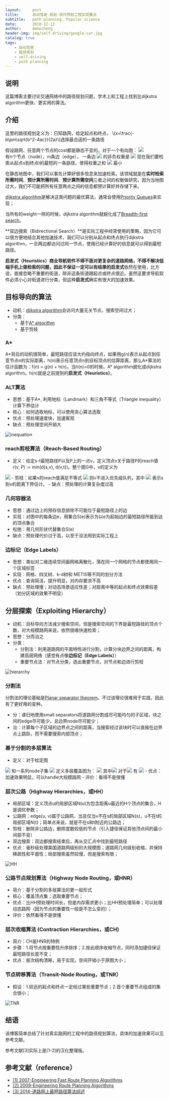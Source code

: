 ```yaml
---
layout:     post
title:      自动驾驶-规划-现代导航工程实现要点
subtitle:   path planning, Popular science
date:       2018-12-12
author:     democheng
header-img: img/self-driving/google-car.jpg
catalog: true
tags:
    - 自动驾驶
    - 路径规划
    - self-driving
    - path planning
---
```


<script type="text/javascript" src="http://cdn.mathjax.org/mathjax/latest/MathJax.js?config=default"></script>

## 说明
这篇博客主要讨论交通网络中的路径规划问题，学术上和工程上找到比dijkstra algorithm更快、更实用的算法。

## 介绍

这里的路径规划定义为：已知路网，给定起点和终点，
\\(x=\frac{-b\pm\sqrt{b^2-4ac}}{2a}\\)选择最合适的一条路径 

假设路网、任意两个节点的cost都是静态不变的，对于一个有向图：
<img src="http://latex.codecogs.com/svg.latex? G = (V, E) "/>  
有n个节点（node），m条边（edge），
一条边 
<img src="https://latex.codecogs.com/svg.latex? edge(u, v) "/> 
的非负权重是
<img src="https://latex.codecogs.com/svg.latex? weight(u, v) "/> 
现在我们要检索从起点s到终点t的最短的一条路径，使得权重之和
<img src="https://latex.codecogs.com/svg.latex? d(u, v) "/>
最小

在静态地图中，我们可以事先计算好很多信息来加速检索。该领域就是在**实时检索所需时间**、**预计算所需时间**、**预计算所需空间**三者之间的权衡做研究，因为当地图过大，我们不可能把所有任意两点之间的信息都预计算好并存储下来。

[dijkstra algorithm](https://en.wikipedia.org/wiki/Dijkstra%27s_algorithm)是解决这类问题的最优算法，通常会使用[Priority Queues](https://en.wikipedia.org/wiki/Priority_queue)来实现；

当所有的weight一样的时候，dijkstra algorithm就蜕化成了[Breadth-first search](https://en.wikipedia.org/wiki/Breadth-first_search)。

**双边搜索（Bidirectional Search）**是实际工程中经常使用的策略，因为它可以很方便地结合其他加速技术，我们可以分别从起点和终点执行dijkstra algorithm，一旦两边都访问过同一节点，使用已经计算好的信息就可以得到最短路径。

**启发式（Heuristics）**商业导航软件不得不面对更复杂的道路网络，不得不解决低端手机上做检索的问题，因此不保证一定可以有结果的**启发式**依然在使用，比方说，直接忽略不重要的街道，除非这条街道跟起点或终点很近。虽然这要求导航软件必须小心对街道进行分类，但这种**启发式**确实有很大的加速效果。

## 目标导向的算法
- 动机：[dijkstra algorithm](https://en.wikipedia.org/wiki/Dijkstra%27s_algorithm)会访问大量无关节点，搜索空间过大；
- 分类：
  - 基于[A* algorithm](https://en.wikipedia.org/wiki/A*_search_algorithm)
  - 基于剪枝

### A\*
A\*背后的动机很简单，最短路径应该大约指向终点，如果用g(n)表示从起点到任意节点n的实际距离，h(n)表示任意顶点n到目标顶点的估算距离，那么A\*算法的估计函数为：f(n) = g(n) + h(n)。当h(n)=0的时候，A\* algorithm蜕化成dijkstra algorithm。h(n)就是之前提到的**启发式（Heuristics）**。

### ALT算法
- 思想：基于A\*, 利用地标（Landmark）和三角不等式（Triangle inequality）计算下界估计
- 核心：如何选取地标，可以使用贪心算法选取
- 优点：预处理速度快，加速客观
- 缺点：预处理空间开销大

![inequation](https://github.com/democheng/democheng.github.io/raw/master/img/self-driving/inequation.png)

### reach剪枝算法（Reach-Based Routing）
- 定义：给定s-t最短路径P以及P上的一点v，定义顶点v关于路径P的reach值r(v, P) := min(d(s,v), d(v,t))。整个图G中，v的定义为
<img src="https://latex.codecogs.com/svg.latex? r(v,G):=max_{P}\{r(v,P)\}"/> 
- 剪枝：如果v的reach值满足不等式
<img src="https://latex.codecogs.com/svg.latex? r(v,G) < min(\underline{d}(s,v), \underline{d}(v,t))"/>
则v不进入优先级队列，其中
<img src="https://latex.codecogs.com/svg.latex? \underline{d}(s,v)"/>
表示s到v的距离下界估计。
- 缺点：预处理的计算复杂度过高

### 几何容器法
- 思想：通过边上的预存信息排除不可能位于最短路径上的边
- 实现：对图中的每条边e，用集合S(e)表示为以e为起始边的最短路径所能到达的顶点集合
- 松弛：用几何形状代替集合S(e)
- 缺点：预处理代价过于高，以至于没法用到实际工程上

### 边标记（Edge Labels）
- 思想：类似对二维连续空间画网格离散化，落在同一个网格的节点都使用同一个区域标签
- 实现：网格、四叉树、k-d树和 METIS等不同的划分方法
- 优点：查询简洁，提升明显，对内存要求不高
- 缺点：预处理慢；对动态场景适应性差；对距离中等的起点和终点效果较差（划分区域的效果不明显）

## 分层探索（Exploiting Hierarchy）
- 动机：目标导向方法减少搜索空间，但是搜索空间的下界是最短路径的顶点个数，对大规模路网来说，依然很难快速检索；
- 思想：分而治之
- 分类：
  - 分割法：利用道路网的平面特性进行分割，计算分块边界之间的距离，构建高层网络（感觉有点像**边标记（Edge Labels）**）
  - 重要节点法：对节点分类，选出重要节点，对节点和边进行剪枝

![hierarchy](https://github.com/democheng/democheng.github.io/raw/master/img/self-driving/hierarchy.png)

### 分割法
分割法的理论基础是[Planar separator theorem](https://en.wikipedia.org/wiki/Planar_separator_theorem)，不过该理论很难用于实践，因此有了更好用的变种。
- 分：递归地使用small separators将道路网分割成尽可能均匀的子区域，块之间的edge尽可能少，总边界node尽可能少；
- 治：计算每个子区域的边界点之间的距离，当搜索经过该块时可以直接在边界点上跳跃，而不需要搜索内部顶点；

### 基于分割的多层算法
- 定义：对于给定图
<img src="https://latex.codecogs.com/svg.latex? G = (V, E)"/>
和一系列node子集
<img src="https://latex.codecogs.com/svg.latex? V := V_{0} \supseteq V_{1} \supseteq V_{2} ... \supseteq V_{L}"/>  
定义多层覆盖图为：
<img src="https://latex.codecogs.com/svg.latex? g := (G_{0}, G_{1}, ... , G_{L})"/>  
其中<img src="https://latex.codecogs.com/svg.latex? G_{0} := G"/>  
对于<img src="https://latex.codecogs.com/svg.latex? l > 0"/> 
有
<img src="https://latex.codecogs.com/svg.latex? G_{l} := (V_{l}, E_{l}), E_{l} := \{(s, t) \in V_{l} \times V_{l} |\ in\ G_{l-1}, exists\ a\ shortest\ path\ P = <s, u_{1}, u_{2}, ..., u_{k}, t>, \forall i, u_{i} \in V_{l}\}"/>
- 优点：加速效果明显，可以handle大规模路网
- 评价：看得不是很懂

### 层次公路（Highway Hierarchies，或HH）
- 局部区域：定义顶点u的局部区域N(u)为包含距离u最近的H个顶点的集合，H是调优参数；
- 公路网：edge(u, v)属于公路网，当且仅当v不在s的局部区域N(s)，u不在t的局部区域N(t)；简单点来说，就是不在s和t附近的公路边；
- 剪枝：删除非公路边，删除度数较低的节点（引入捷径保证其他顶点间的最小间距不变）
- 双边搜索：双边都搜索结束后，再从交汇点中找到最短路径
- 优点：毫秒级处理美国道路网级别的大规模图；道路网几何级别收缩，并保持稀疏性和平面性；局部搜索虽然较慢，但是搜索有限；

![HH](https://github.com/democheng/democheng.github.io/raw/master/img/self-driving/HH.png)

### 公路节点规划算法（Highway Node Routing，或HNR）
- 简介：基于分割的多层算法的更一般形式
- 核心：覆盖顶点集；选取重要节点；
- 优点：比HH预处理时间长，但是内存需求更小；比HH预处理简单；可以处理动态路网（因为节点的重要性一般是不怎么变的）；
- 评价：依然看得不是很懂

### 层次收缩算法 (Contraction Hierarchies，或CH)
- 简介：CH是HNR的特例
- 步骤：1.将节点按重要性升序排序；2.按此顺序收缩节点，同时添加捷径保证最短路径长度不变；
- 优点：层次结构清晰，易于实现，空间开销小于原图大小；

### 节点转移算法（Transit-Node Routing，或TNR）
- 假设：1.较远的起点和终点一定经过某些重要节点；2.首个重要节点组成的集合很小；

![TNR](https://github.com/democheng/democheng.github.io/raw/master/img/self-driving/TNR.png)

## 结语

该博客简单总结了针对真实路网的工程中的路径规划算法，具体的加速效果可以见参考文献。

参考文献\[3\]实际上是\[1-2\]的汉化整理版。

## 参考文献（reference）
- [\[1\] 2007-Engineering Fast Route Planning Algorithms](http://algo2.iti.kit.edu/documents/routeplanning/weaOverview.pdf)
- [\[2\] 2009-Engineering Route Planning Algorithms](hhttp://citeseerx.ist.psu.edu/viewdoc/download?doi=10.1.1.164.8916&rep=rep1&type=pdf)
- [\[3\] 2014-道路网上最短路径算法综述](http://www.shcas.net/jsjyup/pdf/2014/10/%E9%81%93%E8%B7%AF%E7%BD%91%E4%B8%8A%E6%9C%80%E7%9F%AD%E8%B7%AF%E5%BE%84%E7%AE%97%E6%B3%95%E7%BB%BC%E8%BF%B0.pdf)